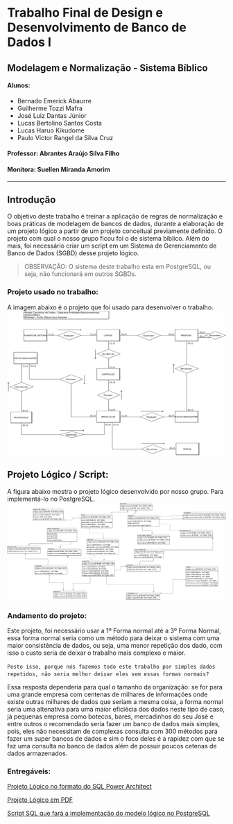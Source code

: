 # Trabalho Final de Design e Desenvolvimento de Banco de Dados I
## Modelagem e Normalização - Sistema Bíblico
#### Alunos:
* Bernado Emerick Abaurre
* Guilherme Tozzi Mafra
* José Luiz Dantas Júnior
* Lucas Bertolino Santos Costa
* Lucas Haruo Kikudome
* Paulo Victor Rangel da Silva Cruz
#### Professor: Abrantes Araújo Silva Filho
#### Monitora: Suellen Miranda Amorim
---
## Introdução
O objetivo deste trabalho é treinar a aplicação de regras de normalização e boas práticas de modelagem de bancos de dados, durante a elaboração de um projeto lógico a partir de um projeto conceitual previamente definido. O projeto com qual o nosso grupo ficou foi o de sistema bíblico. Além do mais, foi necessário criar um script em um Sistema de Gerenciamento de Banco de Dados (SGBD) desse projeto lógico.

> OBSERVAÇÃO: O sistema deste trabalho esta em PostgreSQL, ou seja, não funcionará em outros SGBDs.

### Projeto usado no trabalho:
A imagem abaixo é o projeto que foi usado para desenvolver o trabalho.
![Projeto Conceitual - "Bíblico"](Arquivos_recebidos/ModeloConceitual_SistemaBiblico.png)

## Projeto Lógico / Script:
A figura abaixo mostra o projeto lógico desenvolvido por nosso grupo. Para implementá-lo no PostgreSQL.
![Projeto Lógico - "Bíblico"](ProjetoLogico_PowerArchitect.png)

### Andamento do projeto:
Este projeto, foi necessário usar a 1º Forma normal até a 3º Forma Normal, essa forma normal seria como um método para deixar o sistema com uma maior consistência de dados, ou seja, uma menor repetição dos dado, com isso o custo seria de deixar o trabalho mais complexo e maior. 

`Posto isso, porque nós fazemos todo este trabalho por simples dados repetidos, não seria melhor deixar eles sem essas formas normais?`

Essa resposta dependeria para qual o tamanho da organização: se for para uma grande empresa com centenas de milhares de informações onde existe outras milhares de dados que seriam a mesma coisa, a forma normal seria uma altenativa para uma maior eficiêcia dos dados neste tipo de caso, já pequenas empresa como botecos, bares, mercadinhos do seu José e entre outros o recomendado seria fazer um banco de dados mais simples, pois, eles não necessitam de complexas consulta com 300 métodos para fazer um super bancos de dados e sim o foco deles é a rapidez com que se faz uma consulta no banco de dados além de possuir poucos cetenas de dados armazenados.

### Entregáveis:
[Projeto Lógico no formato do SQL Power Architect](Projeto_Logico.architect~)

[Projeto Lógico em PDF](Projeto_Logico.pdf)

[Script SQL que fará a implementação do modelo lógico no PostgreSQL](Script_sistema_biblico.sql)
